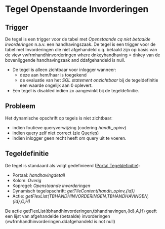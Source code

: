 # Tegel Openstaande Invorderingen

## Trigger

De tegel is een trigger voor de tabel met *Openstaande cq niet betaalde invorderingen* n.a.v. een handhavingszaak. De tegel is een trigger voor de tabel met Invorderingen die niet afgehandeld c.q. betaald zijn op basis van de view vwfrmhandhinvorderingen where dnkeyhandhaving = dnkey van de bovenliggende handhavingzaak and ddafgehandeld is null.

  - De tegel is alleen zichtbaar voor inlogger wanneer:
    - deze aan hem/haar is toegekend
    - de evaluatie van het *SQL statement onzichtbaar* bij de tegeldefinitie een waarde ongelijk aan 0 oplevert.
  - Een tegel is disabled indien zo aangevinkt bij de tegeldefinitie.

## Probleem

Het dynamische opschrift op tegels is niet zichtbaar:

  - indien foutieve queryverwijzing (codering *handh_opinv*)
  - indien query zelf niet correct (zie [Queries](/instellen_inrichten/queries.md))
  - indien inlogger geen recht heeft om query uit te voeren.

## Tegeldefinitie

De tegel is standaard als volgt gedefinieerd ([Portal Tegeldefinitie](/instellen_inrichten/portaldefinitie/portal_tegel.md)):

  - Portaal: *handhavingdetail*
  - Kolom: *Overig*
  - Kopregel: *Openstaande invorderingen*
  - Dynamisch tegelopschrift: *getTileContent(handh_opinv,{id})*
  - Actie: *getFlexList(TBHANDHINVORDERINGEN,TBHANDHAVINGEN,{id},O,H)*

De actie getFlexList(tbhandhinvorderingen,tbhandhavingen,{id},A,H) geeft een lijst van afgehandelde (betaalde)  invorderingen (vwfrmhandhinvorderingen.ddafgehandeld is not null)

